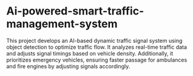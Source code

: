 # Ai-powered-smart-traffic-management-system
This project develops an AI-based dynamic traffic signal system using object detection to optimize traffic flow. It analyzes real-time traffic data and adjusts signal timings based on vehicle density. Additionally, it prioritizes emergency vehicles, ensuring faster passage for ambulances and fire engines by adjusting signals accordingly.
